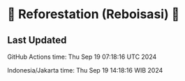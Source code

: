 
# 🌳 Reforestation (Reboisasi) 🌲

## Last Updated

GitHub Actions time: Thu Sep 19 07:18:16 UTC 2024

Indonesia/Jakarta time: Thu Sep 19 14:18:16 WIB 2024
